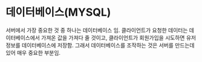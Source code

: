 # 데이터베이스(MYSQL)

서버에서 가장 중요한 것 중 하나는 데이터베이스 임. 클라이언트가 요청한 데이터는 데이터베이스에서 가져온 값을 가져다 줄 것이고, 클라이언트가 회원가입을 시도하면 유저 정보를 데이터베이스에 저장함. 그래서 데이터베이스를 조작하는 것은 서버를 만드는데 있어 매우 중요한 부분임.